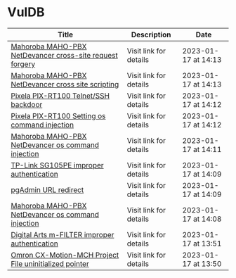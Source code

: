

# VulDB

 |Title|Description|Date|
 |---|---|---|
 |[Mahoroba MAHO-PBX NetDevancer cross-site request forgery](https://vuldb.com/?id.218489)|Visit link for details|2023-01-17 at 14:13|
 |[Mahoroba MAHO-PBX NetDevancer cross site scripting](https://vuldb.com/?id.218488)|Visit link for details|2023-01-17 at 14:13|
 |[Pixela PIX-RT100 Telnet/SSH backdoor](https://vuldb.com/?id.218487)|Visit link for details|2023-01-17 at 14:12|
 |[Pixela PIX-RT100 Setting os command injection](https://vuldb.com/?id.218486)|Visit link for details|2023-01-17 at 14:12|
 |[Mahoroba MAHO-PBX NetDevancer os command injection](https://vuldb.com/?id.218485)|Visit link for details|2023-01-17 at 14:11|
 |[TP-Link SG105PE improper authentication](https://vuldb.com/?id.218484)|Visit link for details|2023-01-17 at 14:09|
 |[pgAdmin URL redirect](https://vuldb.com/?id.218483)|Visit link for details|2023-01-17 at 14:09|
 |[Mahoroba MAHO-PBX NetDevancer os command injection](https://vuldb.com/?id.218482)|Visit link for details|2023-01-17 at 14:08|
 |[Digital Arts m-FILTER improper authentication](https://vuldb.com/?id.218481)|Visit link for details|2023-01-17 at 13:51|
 |[Omron CX-Motion-MCH Project File uninitialized pointer](https://vuldb.com/?id.218480)|Visit link for details|2023-01-17 at 13:50|
 